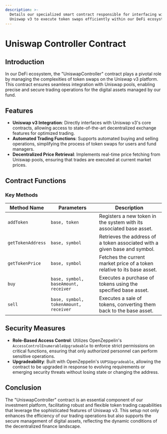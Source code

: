 ```yaml
---
description: >-
  Details our specialized smart contract responsible for interfacing with
  Uniswap v3 to execute token swaps efficiently within our DeFi ecosystem.
---
```


# Uniswap Controller Contract

## **Introduction**

In our DeFi ecosystem, the "UniswapController" contract plays a pivotal role by managing the complexities of token swaps on the Uniswap v3 platform. This contract ensures seamless integration with Uniswap pools, enabling precise and secure trading operations for the digital assets managed by our fund.

## **Features**

* **Uniswap v3 Integration**: Directly interfaces with Uniswap v3's core contracts, allowing access to state-of-the-art decentralized exchange features for optimized trading.
* **Automated Trading Functions**: Supports automated buying and selling operations, simplifying the process of token swaps for users and fund managers.
* **Decentralized Price Retrieval**: Implements real-time price fetching from Uniswap pools, ensuring that trades are executed at current market prices.

## **Contract Functions**

### **Key Methods**

| Method Name       | Parameters                            | Description                                                               |
| ----------------- | ------------------------------------- | ------------------------------------------------------------------------- |
| `addToken`        | `base, token`                         | Registers a new token in the system with its associated base asset.       |
| `getTokenAddress` | `base, symbol`                        | Retrieves the address of a token associated with a given base and symbol. |
| `getTokenPrice`   | `base, symbol`                        | Fetches the current market price of a token relative to its base asset.   |
| `buy`             | `base, symbol, baseAmount, receiver`  | Executes a purchase of tokens using the specified base asset.             |
| `sell`            | `base, symbol, tokenAmount, receiver` | Executes a sale of tokens, converting them back to the base asset.        |

## **Security Measures**

* **Role-Based Access Control**: Utilizes OpenZeppelin's `AccessControlEnumerableUpgradeable` to enforce strict permissions on critical functions, ensuring that only authorized personnel can perform sensitive operations.
* **Upgradeability**: Built with OpenZeppelin's `UUPSUpgradeable`, allowing the contract to be upgraded in response to evolving requirements or emerging security threats without losing state or changing the address.

## **Conclusion**

The "UniswapController" contract is an essential component of our investment platform, facilitating robust and flexible token trading capabilities that leverage the sophisticated features of Uniswap v3. This setup not only enhances the efficiency of our trading operations but also supports the secure management of digital assets, reflecting the dynamic conditions of the decentralized finance landscape.
